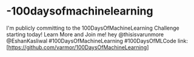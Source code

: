 # -100daysofmachinelearning

I'm publicly committing to the 100DaysOfMachineLearning Challenge starting today! Learn More and Join me! hey @thisisvarunmore @EshanKasliwal
#100DaysOfMachineLearning #100DaysOfMLCode  link:[https://github.com/varmor/100DaysOfMachineLearning]
